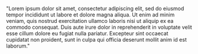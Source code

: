 "Lorem ipsum dolor sit amet, consectetur adipiscing elit, sed do eiusmod tempor incididunt ut labore et dolore magna 
aliqua. Ut enim ad minim veniam, quis nostrud exercitation ullamco laboris nisi ut aliquip ex ea commodo consequat. Duis 
aute irure dolor in reprehenderit in voluptate velit esse cillum dolore eu fugiat nulla pariatur. Excepteur sint occaecat 
cupidatat non proident, sunt in culpa qui officia deserunt mollit anim id est laborum."

